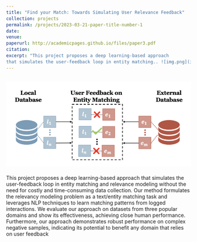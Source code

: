```yaml
---
title: "Find your Match: Towards Simulating User Relevance Feedback"
collection: projects
permalink: /projects/2023-03-21-paper-title-number-1
date: 
venue:
paperurl: http://academicpages.github.io/files/paper3.pdf
citation: 
excerpt: "This project proposes a deep learning-based approach
that simulates the user-feedback loop in entity matching.. ![img.png](img.png)"
---
```


![img.png](img.png)
---
This project proposes a deep learning-based approach
that simulates the user-feedback loop in entity matching
and relevance modeling without the need for costly and
time-consuming data collection. Our method formulates
the relevancy modeling problem as a text/entity matching
task and leverages NLP techniques to learn matching patterns from logged interactions. We evaluate our approach
on datasets from three popular domains and show its effectiveness, achieving close human performance. Furthermore, our approach demonstrates robust performance on
complex negative samples, indicating its potential to benefit
any domain that relies on user feedback

